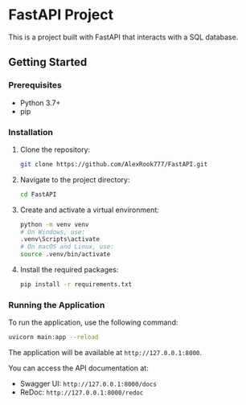 # FastAPI Project

This is a project built with FastAPI that interacts with a SQL database.

## Getting Started

### Prerequisites

- Python 3.7+
- pip

### Installation

1. Clone the repository:
   ```bash
   git clone https://github.com/AlexRook777/FastAPI.git
   ```
2. Navigate to the project directory:
   ```bash
   cd FastAPI
   ```
3. Create and activate a virtual environment:
   ```bash
   python -m venv venv
   # On Windows, use:
   .venv\Scripts\activate
   # On macOS and Linux, use:
   source .venv/bin/activate
   ```
4. Install the required packages:
   ```bash
   pip install -r requirements.txt
   ```

### Running the Application

To run the application, use the following command:

```bash
uvicorn main:app --reload
```

The application will be available at `http://127.0.0.1:8000`.

You can access the API documentation at:
- Swagger UI: `http://127.0.0.1:8000/docs`
- ReDoc: `http://127.0.0.1:8000/redoc`
